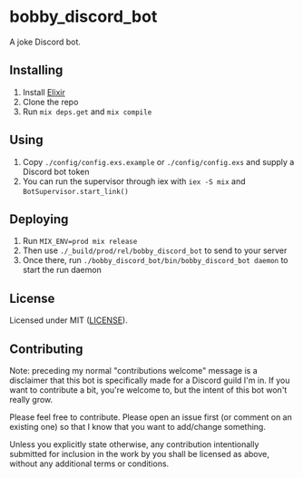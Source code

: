 # bobby_discord_bot

A joke Discord bot.

## Installing

1. Install [Elixir](https://elixir-lang.org/)
1. Clone the repo
1. Run `mix deps.get` and `mix compile`

## Using

1. Copy `./config/config.exs.example` or `./config/config.exs` and supply a Discord bot token
1. You can run the supervisor through iex with `iex -S mix` and `BotSupervisor.start_link()`

## Deploying

1. Run `MIX_ENV=prod mix release`
1. Then use `./_build/prod/rel/bobby_discord_bot` to send to your server
1. Once there, run `./bobby_discord_bot/bin/bobby_discord_bot daemon` to start the run daemon

## License

Licensed under MIT ([LICENSE](LICENSE)).

## Contributing

Note: preceding my normal "contributions welcome" message is a disclaimer that this bot is specifically made for a Discord guild I'm in. If you want to contribute a bit, you're welcome to, but the intent of this bot won't really grow.

Please feel free to contribute. Please open an issue first (or comment on an existing one) so that I know that you want to add/change something.

Unless you explicitly state otherwise, any contribution intentionally submitted for inclusion in the work by you shall be licensed as above, without any additional terms or conditions.
